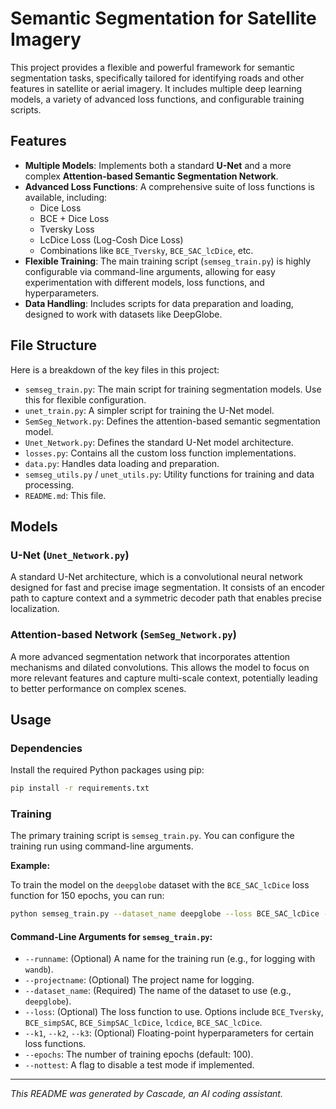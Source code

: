 # Semantic Segmentation for Satellite Imagery

This project provides a flexible and powerful framework for semantic segmentation tasks, specifically tailored for identifying roads and other features in satellite or aerial imagery. It includes multiple deep learning models, a variety of advanced loss functions, and configurable training scripts.

## Features

- **Multiple Models**: Implements both a standard **U-Net** and a more complex **Attention-based Semantic Segmentation Network**.
- **Advanced Loss Functions**: A comprehensive suite of loss functions is available, including:
  - Dice Loss
  - BCE + Dice Loss
  - Tversky Loss
  - LcDice Loss (Log-Cosh Dice Loss)
  - Combinations like `BCE_Tversky`, `BCE_SAC_lcDice`, etc.
- **Flexible Training**: The main training script (`semseg_train.py`) is highly configurable via command-line arguments, allowing for easy experimentation with different models, loss functions, and hyperparameters.
- **Data Handling**: Includes scripts for data preparation and loading, designed to work with datasets like DeepGlobe.

## File Structure

Here is a breakdown of the key files in this project:

- `semseg_train.py`: The main script for training segmentation models. Use this for flexible configuration.
- `unet_train.py`: A simpler script for training the U-Net model.
- `SemSeg_Network.py`: Defines the attention-based semantic segmentation model.
- `Unet_Network.py`: Defines the standard U-Net model architecture.
- `losses.py`: Contains all the custom loss function implementations.
- `data.py`: Handles data loading and preparation.
- `semseg_utils.py` / `unet_utils.py`: Utility functions for training and data processing.
- `README.md`: This file.

## Models

### U-Net (`Unet_Network.py`)

A standard U-Net architecture, which is a convolutional neural network designed for fast and precise image segmentation. It consists of an encoder path to capture context and a symmetric decoder path that enables precise localization.

### Attention-based Network (`SemSeg_Network.py`)

A more advanced segmentation network that incorporates attention mechanisms and dilated convolutions. This allows the model to focus on more relevant features and capture multi-scale context, potentially leading to better performance on complex scenes.

## Usage

### Dependencies

Install the required Python packages using pip:

```bash
pip install -r requirements.txt
```

### Training

The primary training script is `semseg_train.py`. You can configure the training run using command-line arguments.

**Example:**

To train the model on the `deepglobe` dataset with the `BCE_SAC_lcDice` loss function for 150 epochs, you can run:

```bash
python semseg_train.py --dataset_name deepglobe --loss BCE_SAC_lcDice --epochs 150 --k1 0.7 --k2 0.3 --k3 0.5
```

#### Command-Line Arguments for `semseg_train.py`:

- `--runname`: (Optional) A name for the training run (e.g., for logging with `wandb`).
- `--projectname`: (Optional) The project name for logging.
- `--dataset_name`: (Required) The name of the dataset to use (e.g., `deepglobe`).
- `--loss`: (Optional) The loss function to use. Options include `BCE_Tversky`, `BCE_simpSAC`, `BCE_SimpSAC_lcDice`, `lcdice`, `BCE_SAC_lcDice`.
- `--k1`, `--k2`, `--k3`: (Optional) Floating-point hyperparameters for certain loss functions.
- `--epochs`: The number of training epochs (default: 100).
- `--nottest`: A flag to disable a test mode if implemented.

---
*This README was generated by Cascade, an AI coding assistant.*

